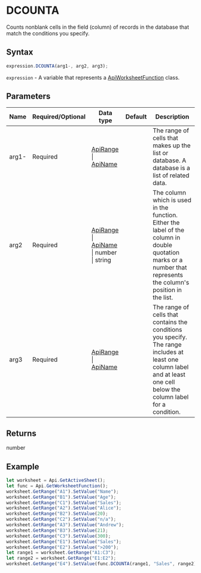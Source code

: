 # DCOUNTA

Counts nonblank cells in the field (column) of records in the database that match the conditions you specify.

## Syntax

```javascript
expression.DCOUNTA(arg1-, arg2, arg3);
```

`expression` - A variable that represents a [ApiWorksheetFunction](../ApiWorksheetFunction.md) class.

## Parameters

| **Name** | **Required/Optional** | **Data type** | **Default** | **Description** |
| ------------- | ------------- | ------------- | ------------- | ------------- |
| arg1- | Required | [ApiRange](../../ApiRange/ApiRange.md) \| [ApiName](../../ApiName/ApiName.md) |  | The range of cells that makes up the list or database. A database is a list of related data. |
| arg2 | Required | [ApiRange](../../ApiRange/ApiRange.md) \| [ApiName](../../ApiName/ApiName.md) \| number \| string |  | The column which is used in the function. Either the label of the column in double quotation marks or a number that represents the column's position in the list. |
| arg3 | Required | [ApiRange](../../ApiRange/ApiRange.md) \| [ApiName](../../ApiName/ApiName.md) |  | The range of cells that contains the conditions you specify. The range includes at least one column label and at least one cell below the column label for a condition. |

## Returns

number

## Example



```javascript editor-xlsx
let worksheet = Api.GetActiveSheet();
let func = Api.GetWorksheetFunction();
worksheet.GetRange("A1").SetValue("Name");
worksheet.GetRange("B1").SetValue("Age");
worksheet.GetRange("C1").SetValue("Sales");
worksheet.GetRange("A2").SetValue("Alice");
worksheet.GetRange("B2").SetValue(20);
worksheet.GetRange("C2").SetValue("n/a");
worksheet.GetRange("A3").SetValue("Andrew");
worksheet.GetRange("B3").SetValue(21);
worksheet.GetRange("C3").SetValue(300);
worksheet.GetRange("E1").SetValue("Sales");
worksheet.GetRange("E2").SetValue(">200");
let range1 = worksheet.GetRange("A1:C3");
let range2 = worksheet.GetRange("E1:E2");
worksheet.GetRange("E4").SetValue(func.DCOUNTA(range1, "Sales", range2));
```
